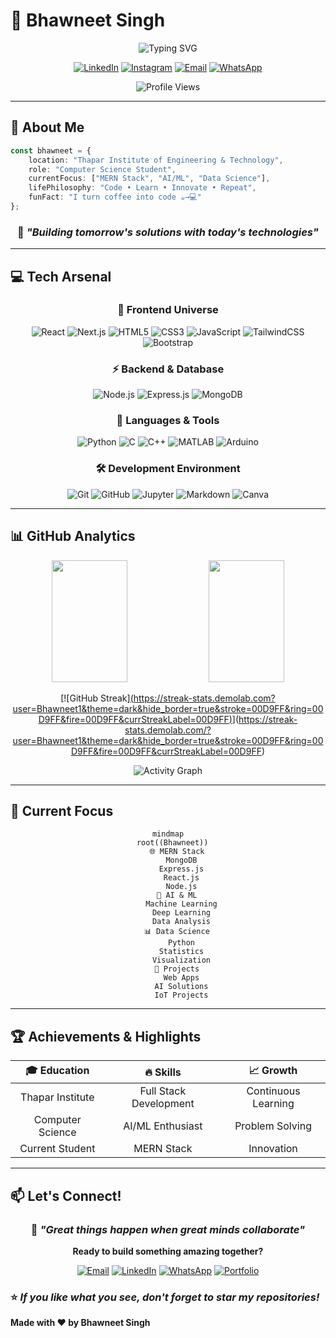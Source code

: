 # 🚀 Bhawneet Singh

<div align="center">
  
![Typing SVG](https://readme-typing-svg.herokuapp.com?font=Fira+Code&size=30&duration=3000&pause=1000&color=00D9FF&center=true&vCenter=true&multiline=true&width=600&height=120&lines=Full+Stack+Developer;AI/ML+Enthusiast;Data+Science+Explorer)

</div>

<div align="center">
  
[![LinkedIn](https://img.shields.io/badge/LinkedIn-0077B5?style=for-the-badge&logo=linkedin&logoColor=white)](https://www.linkedin.com/in/bhawneet-singh-79203b275/)
[![Instagram](https://img.shields.io/badge/Instagram-E4405F?style=for-the-badge&logo=instagram&logoColor=white)](https://www.instagram.com/bhawneet_singh_2004/)
[![Email](https://img.shields.io/badge/Gmail-D14836?style=for-the-badge&logo=gmail&logoColor=white)](mailto:bhwneetsingh2004@gmail.com)
[![WhatsApp](https://img.shields.io/badge/WhatsApp-25D366?style=for-the-badge&logo=whatsapp&logoColor=white)](https://wa.me/917527996093)

![Profile Views](https://komarev.com/ghpvc/?username=Bhawneet1&style=for-the-badge&color=blueviolet)

</div>

---

## 🎯 About Me

```typescript
const bhawneet = {
    location: "Thapar Institute of Engineering & Technology",
    role: "Computer Science Student",
    currentFocus: ["MERN Stack", "AI/ML", "Data Science"],
    lifePhilosophy: "Code • Learn • Innovate • Repeat",
    funFact: "I turn coffee into code ☕→💻"
};
```

<div align="center">
  
### 🌟 *"Building tomorrow's solutions with today's technologies"*

</div>

---

## 💻 Tech Arsenal

<div align="center">

### 🎨 Frontend Universe
![React](https://img.shields.io/badge/React-20232A?style=for-the-badge&logo=react&logoColor=61DAFB)
![Next.js](https://img.shields.io/badge/Next.js-000000?style=for-the-badge&logo=nextdotjs&logoColor=white)
![HTML5](https://img.shields.io/badge/HTML5-E34F26?style=for-the-badge&logo=html5&logoColor=white)
![CSS3](https://img.shields.io/badge/CSS3-1572B6?style=for-the-badge&logo=css3&logoColor=white)
![JavaScript](https://img.shields.io/badge/JavaScript-F7DF1E?style=for-the-badge&logo=javascript&logoColor=black)
![TailwindCSS](https://img.shields.io/badge/Tailwind_CSS-38B2AC?style=for-the-badge&logo=tailwind-css&logoColor=white)
![Bootstrap](https://img.shields.io/badge/Bootstrap-563D7C?style=for-the-badge&logo=bootstrap&logoColor=white)

### ⚡ Backend & Database
![Node.js](https://img.shields.io/badge/Node.js-339933?style=for-the-badge&logo=nodedotjs&logoColor=white)
![Express.js](https://img.shields.io/badge/Express.js-000000?style=for-the-badge&logo=express&logoColor=white)
![MongoDB](https://img.shields.io/badge/MongoDB-4EA94B?style=for-the-badge&logo=mongodb&logoColor=white)

### 🔧 Languages & Tools
![Python](https://img.shields.io/badge/Python-3776AB?style=for-the-badge&logo=python&logoColor=white)
![C](https://img.shields.io/badge/C-00599C?style=for-the-badge&logo=c&logoColor=white)
![C++](https://img.shields.io/badge/C++-00599C?style=for-the-badge&logo=cplusplus&logoColor=white)
![MATLAB](https://img.shields.io/badge/MATLAB-0076A8?style=for-the-badge&logo=mathworks&logoColor=white)
![Arduino](https://img.shields.io/badge/Arduino-00979D?style=for-the-badge&logo=arduino&logoColor=white)

### 🛠️ Development Environment
![Git](https://img.shields.io/badge/Git-F05032?style=for-the-badge&logo=git&logoColor=white)
![GitHub](https://img.shields.io/badge/GitHub-181717?style=for-the-badge&logo=github&logoColor=white)
![Jupyter](https://img.shields.io/badge/Jupyter-F37626?style=for-the-badge&logo=jupyter&logoColor=white)
![Markdown](https://img.shields.io/badge/Markdown-000000?style=for-the-badge&logo=markdown&logoColor=white)
![Canva](https://img.shields.io/badge/Canva-00C4CC?style=for-the-badge&logo=canva&logoColor=white)

</div>

---

## 📊 GitHub Analytics

<div align="center">
  
<img width="49%" height="195px" src="https://github-readme-stats.vercel.app/api?username=Bhawneet1&show_icons=true&count_private=true&hide_border=true&title_color=00D9FF&icon_color=00D9FF&text_color=c9d1d9&bg_color=0d1117" />
<img width="49%" height="195px" src="https://github-readme-stats.vercel.app/api/top-langs/?username=Bhawneet1&layout=compact&hide_border=true&title_color=00D9FF&text_color=c9d1d9&bg_color=0d1117" />

</div>

<div align="center">
  
<!-- GitHub Streak -->
[![GitHub Streak][(https://streak-stats.demolab.com?user=Bhawneet1&theme=dark&hide_border=true&stroke=00D9FF&ring=00D9FF&fire=00D9FF&currStreakLabel=00D9FF)](https://git.io/streak-stats)](https://streak-stats.demolab.com/?user=Bhawneet1&theme=dark&hide_border=true&stroke=00D9FF&ring=00D9FF&fire=00D9FF&currStreakLabel=00D9FF)

<!-- Fallback if above badge doesn't work (optional) -->
<!--
[![GitHub Streak](https://github-readme-streak-stats.herokuapp.com?user=Bhawneet1&theme=dark&hide_border=true&stroke=00D9FF&ring=00D9FF&fire=00D9FF&currStreakLabel=00D9FF)](https://git.io/streak-stats)
-->

</div>

<div align="center">
  
![Activity Graph](https://github-readme-activity-graph.vercel.app/graph?username=Bhawneet1&bg_color=0d1117&color=00D9FF&line=00D9FF&point=ffffff&area=true&hide_border=true)

</div>

---

## 🎯 Current Focus

<div align="center">

```mermaid
mindmap
  root((Bhawneet))
    🌐 MERN Stack
      MongoDB
      Express.js
      React.js
      Node.js
    🤖 AI & ML
      Machine Learning
      Deep Learning
      Data Analysis
    📊 Data Science
      Python
      Statistics
      Visualization
    🚀 Projects
      Web Apps
      AI Solutions
      IoT Projects
```

</div>

---

## 🏆 Achievements & Highlights

<div align="center">

| 🎓 Education | 🔥 Skills | 📈 Growth |
|:---:|:---:|:---:|
| Thapar Institute | Full Stack Development | Continuous Learning |
| Computer Science | AI/ML Enthusiast | Problem Solving |
| Current Student | MERN Stack | Innovation |

</div>

---

## 📫 Let's Connect!

<div align="center">

### 💬 *"Great things happen when great minds collaborate"*

**Ready to build something amazing together?**

[![Email](https://img.shields.io/badge/Drop_me_a_line-0078D4?style=for-the-badge&logo=microsoft-outlook&logoColor=white)](mailto:bhwneetsingh2004@gmail.com)
[![LinkedIn](https://img.shields.io/badge/Connect_on_LinkedIn-0077B5?style=for-the-badge&logo=linkedin&logoColor=white)](https://www.linkedin.com/in/bhawneet-singh-79203b275/)
[![WhatsApp](https://img.shields.io/badge/Chat_on_WhatsApp-25D366?style=for-the-badge&logo=whatsapp&logoColor=white)](https://wa.me/917527996093)
[![Portfolio](https://img.shields.io/badge/Portfolio-00D9FF?style=for-the-badge&logo=internet-explorer&logoColor=white)](https://bhawneetportfolio.netlify.app/)

</div>


### ⭐ *If you like what you see, don't forget to star my repositories!*

**Made with ❤️ by Bhawneet Singh**

</div>
